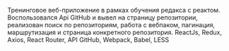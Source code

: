 Тренинговое веб-приложение в рамках обучения редакса с реактом. Воспользовался Api GitHub и вывел на страницу репозитории, реализован поиск по репозиториям, работа с вебпаком, пагинация, маршрутизация и страница конкретного репозитория.
ReactJs, Redux, Axios, React Router, API GitHub, Webpack, Babel, LESS
